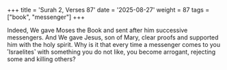 +++
title = 'Surah 2, Verses 87'
date = '2025-08-27'
weight = 87
tags = ["book", "messenger"]
+++

Indeed, We gave Moses the Book and sent after him successive messengers. And We gave Jesus, son of Mary, clear proofs and supported him with the holy spirit. Why is it that every time a messenger comes to you ˹Israelites˺ with something you do not like, you become arrogant, rejecting some and killing others?